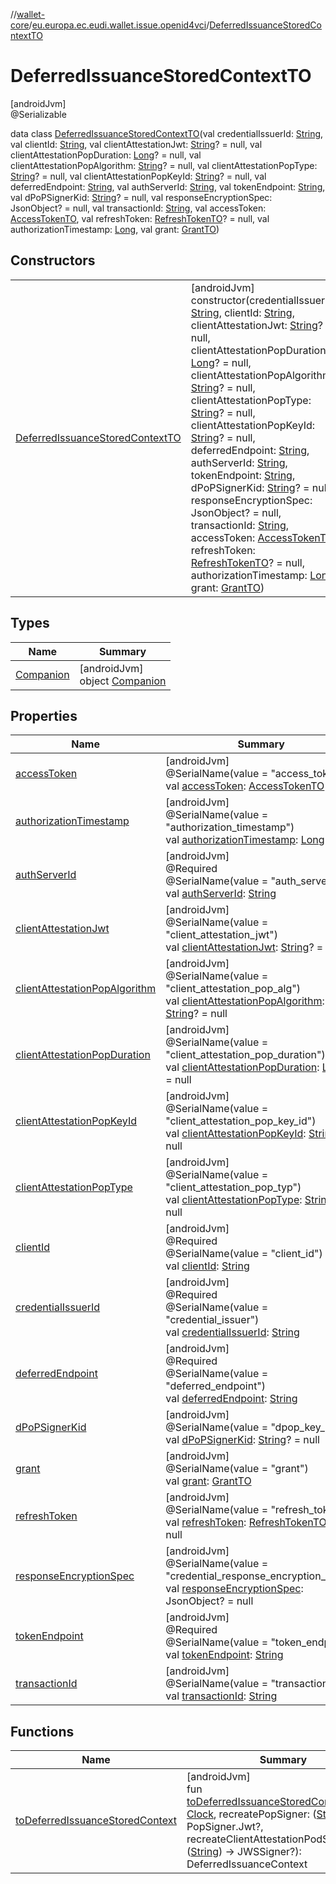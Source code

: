 //[wallet-core](../../../index.md)/[eu.europa.ec.eudi.wallet.issue.openid4vci](../index.md)/[DeferredIssuanceStoredContextTO](index.md)

# DeferredIssuanceStoredContextTO

[androidJvm]\
@Serializable

data class [DeferredIssuanceStoredContextTO](index.md)(val credentialIssuerId: [String](https://kotlinlang.org/api/latest/jvm/stdlib/kotlin/-string/index.html), val clientId: [String](https://kotlinlang.org/api/latest/jvm/stdlib/kotlin/-string/index.html), val clientAttestationJwt: [String](https://kotlinlang.org/api/latest/jvm/stdlib/kotlin/-string/index.html)? = null, val clientAttestationPopDuration: [Long](https://kotlinlang.org/api/latest/jvm/stdlib/kotlin/-long/index.html)? = null, val clientAttestationPopAlgorithm: [String](https://kotlinlang.org/api/latest/jvm/stdlib/kotlin/-string/index.html)? = null, val clientAttestationPopType: [String](https://kotlinlang.org/api/latest/jvm/stdlib/kotlin/-string/index.html)? = null, val clientAttestationPopKeyId: [String](https://kotlinlang.org/api/latest/jvm/stdlib/kotlin/-string/index.html)? = null, val deferredEndpoint: [String](https://kotlinlang.org/api/latest/jvm/stdlib/kotlin/-string/index.html), val authServerId: [String](https://kotlinlang.org/api/latest/jvm/stdlib/kotlin/-string/index.html), val tokenEndpoint: [String](https://kotlinlang.org/api/latest/jvm/stdlib/kotlin/-string/index.html), val dPoPSignerKid: [String](https://kotlinlang.org/api/latest/jvm/stdlib/kotlin/-string/index.html)? = null, val responseEncryptionSpec: JsonObject? = null, val transactionId: [String](https://kotlinlang.org/api/latest/jvm/stdlib/kotlin/-string/index.html), val accessToken: [AccessTokenTO](../-access-token-t-o/index.md), val refreshToken: [RefreshTokenTO](../-refresh-token-t-o/index.md)? = null, val authorizationTimestamp: [Long](https://kotlinlang.org/api/latest/jvm/stdlib/kotlin/-long/index.html), val grant: [GrantTO](../-grant-t-o/index.md))

## Constructors

| | |
|---|---|
| [DeferredIssuanceStoredContextTO](-deferred-issuance-stored-context-t-o.md) | [androidJvm]<br>constructor(credentialIssuerId: [String](https://kotlinlang.org/api/latest/jvm/stdlib/kotlin/-string/index.html), clientId: [String](https://kotlinlang.org/api/latest/jvm/stdlib/kotlin/-string/index.html), clientAttestationJwt: [String](https://kotlinlang.org/api/latest/jvm/stdlib/kotlin/-string/index.html)? = null, clientAttestationPopDuration: [Long](https://kotlinlang.org/api/latest/jvm/stdlib/kotlin/-long/index.html)? = null, clientAttestationPopAlgorithm: [String](https://kotlinlang.org/api/latest/jvm/stdlib/kotlin/-string/index.html)? = null, clientAttestationPopType: [String](https://kotlinlang.org/api/latest/jvm/stdlib/kotlin/-string/index.html)? = null, clientAttestationPopKeyId: [String](https://kotlinlang.org/api/latest/jvm/stdlib/kotlin/-string/index.html)? = null, deferredEndpoint: [String](https://kotlinlang.org/api/latest/jvm/stdlib/kotlin/-string/index.html), authServerId: [String](https://kotlinlang.org/api/latest/jvm/stdlib/kotlin/-string/index.html), tokenEndpoint: [String](https://kotlinlang.org/api/latest/jvm/stdlib/kotlin/-string/index.html), dPoPSignerKid: [String](https://kotlinlang.org/api/latest/jvm/stdlib/kotlin/-string/index.html)? = null, responseEncryptionSpec: JsonObject? = null, transactionId: [String](https://kotlinlang.org/api/latest/jvm/stdlib/kotlin/-string/index.html), accessToken: [AccessTokenTO](../-access-token-t-o/index.md), refreshToken: [RefreshTokenTO](../-refresh-token-t-o/index.md)? = null, authorizationTimestamp: [Long](https://kotlinlang.org/api/latest/jvm/stdlib/kotlin/-long/index.html), grant: [GrantTO](../-grant-t-o/index.md)) |

## Types

| Name | Summary |
|---|---|
| [Companion](-companion/index.md) | [androidJvm]<br>object [Companion](-companion/index.md) |

## Properties

| Name | Summary |
|---|---|
| [accessToken](access-token.md) | [androidJvm]<br>@SerialName(value = &quot;access_token&quot;)<br>val [accessToken](access-token.md): [AccessTokenTO](../-access-token-t-o/index.md) |
| [authorizationTimestamp](authorization-timestamp.md) | [androidJvm]<br>@SerialName(value = &quot;authorization_timestamp&quot;)<br>val [authorizationTimestamp](authorization-timestamp.md): [Long](https://kotlinlang.org/api/latest/jvm/stdlib/kotlin/-long/index.html) |
| [authServerId](auth-server-id.md) | [androidJvm]<br>@Required<br>@SerialName(value = &quot;auth_server_id&quot;)<br>val [authServerId](auth-server-id.md): [String](https://kotlinlang.org/api/latest/jvm/stdlib/kotlin/-string/index.html) |
| [clientAttestationJwt](client-attestation-jwt.md) | [androidJvm]<br>@SerialName(value = &quot;client_attestation_jwt&quot;)<br>val [clientAttestationJwt](client-attestation-jwt.md): [String](https://kotlinlang.org/api/latest/jvm/stdlib/kotlin/-string/index.html)? = null |
| [clientAttestationPopAlgorithm](client-attestation-pop-algorithm.md) | [androidJvm]<br>@SerialName(value = &quot;client_attestation_pop_alg&quot;)<br>val [clientAttestationPopAlgorithm](client-attestation-pop-algorithm.md): [String](https://kotlinlang.org/api/latest/jvm/stdlib/kotlin/-string/index.html)? = null |
| [clientAttestationPopDuration](client-attestation-pop-duration.md) | [androidJvm]<br>@SerialName(value = &quot;client_attestation_pop_duration&quot;)<br>val [clientAttestationPopDuration](client-attestation-pop-duration.md): [Long](https://kotlinlang.org/api/latest/jvm/stdlib/kotlin/-long/index.html)? = null |
| [clientAttestationPopKeyId](client-attestation-pop-key-id.md) | [androidJvm]<br>@SerialName(value = &quot;client_attestation_pop_key_id&quot;)<br>val [clientAttestationPopKeyId](client-attestation-pop-key-id.md): [String](https://kotlinlang.org/api/latest/jvm/stdlib/kotlin/-string/index.html)? = null |
| [clientAttestationPopType](client-attestation-pop-type.md) | [androidJvm]<br>@SerialName(value = &quot;client_attestation_pop_typ&quot;)<br>val [clientAttestationPopType](client-attestation-pop-type.md): [String](https://kotlinlang.org/api/latest/jvm/stdlib/kotlin/-string/index.html)? = null |
| [clientId](client-id.md) | [androidJvm]<br>@Required<br>@SerialName(value = &quot;client_id&quot;)<br>val [clientId](client-id.md): [String](https://kotlinlang.org/api/latest/jvm/stdlib/kotlin/-string/index.html) |
| [credentialIssuerId](credential-issuer-id.md) | [androidJvm]<br>@Required<br>@SerialName(value = &quot;credential_issuer&quot;)<br>val [credentialIssuerId](credential-issuer-id.md): [String](https://kotlinlang.org/api/latest/jvm/stdlib/kotlin/-string/index.html) |
| [deferredEndpoint](deferred-endpoint.md) | [androidJvm]<br>@Required<br>@SerialName(value = &quot;deferred_endpoint&quot;)<br>val [deferredEndpoint](deferred-endpoint.md): [String](https://kotlinlang.org/api/latest/jvm/stdlib/kotlin/-string/index.html) |
| [dPoPSignerKid](d-po-p-signer-kid.md) | [androidJvm]<br>@SerialName(value = &quot;dpop_key_id&quot;)<br>val [dPoPSignerKid](d-po-p-signer-kid.md): [String](https://kotlinlang.org/api/latest/jvm/stdlib/kotlin/-string/index.html)? = null |
| [grant](grant.md) | [androidJvm]<br>@SerialName(value = &quot;grant&quot;)<br>val [grant](grant.md): [GrantTO](../-grant-t-o/index.md) |
| [refreshToken](refresh-token.md) | [androidJvm]<br>@SerialName(value = &quot;refresh_token&quot;)<br>val [refreshToken](refresh-token.md): [RefreshTokenTO](../-refresh-token-t-o/index.md)? = null |
| [responseEncryptionSpec](response-encryption-spec.md) | [androidJvm]<br>@SerialName(value = &quot;credential_response_encryption_spec&quot;)<br>val [responseEncryptionSpec](response-encryption-spec.md): JsonObject? = null |
| [tokenEndpoint](token-endpoint.md) | [androidJvm]<br>@Required<br>@SerialName(value = &quot;token_endpoint&quot;)<br>val [tokenEndpoint](token-endpoint.md): [String](https://kotlinlang.org/api/latest/jvm/stdlib/kotlin/-string/index.html) |
| [transactionId](transaction-id.md) | [androidJvm]<br>@SerialName(value = &quot;transaction_id&quot;)<br>val [transactionId](transaction-id.md): [String](https://kotlinlang.org/api/latest/jvm/stdlib/kotlin/-string/index.html) |

## Functions

| Name | Summary |
|---|---|
| [toDeferredIssuanceStoredContext](to-deferred-issuance-stored-context.md) | [androidJvm]<br>fun [toDeferredIssuanceStoredContext](to-deferred-issuance-stored-context.md)(clock: [Clock](https://developer.android.com/reference/kotlin/java/time/Clock.html), recreatePopSigner: ([String](https://kotlinlang.org/api/latest/jvm/stdlib/kotlin/-string/index.html)) -&gt; PopSigner.Jwt?, recreateClientAttestationPodSigner: ([String](https://kotlinlang.org/api/latest/jvm/stdlib/kotlin/-string/index.html)) -&gt; JWSSigner?): DeferredIssuanceContext |
